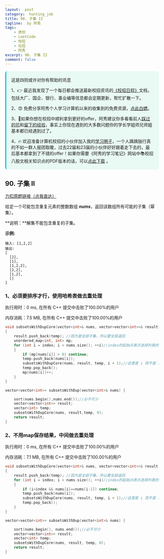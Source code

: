 ```yaml
---
layout:  post
category:  hunting_job
title: 90. 子集 II
tagline:  by 阿秀
tags:
    - 原创
    - LeetCode
    - 校招
    - 社招
    - 阿秀
excerpt: 90. 子集 II
comment: false
---
```






<div style="border-color: #24C6DC;
            background-color: #e9f9f3;         
            margin: 1rem 0;
        padding: .25rem 1rem;
        border-left-width: .3rem;
        border-left-style: solid;
        border-radius: .5rem;
        color: inherit;">
  <p>这是四则或许对你有帮助的讯息</p>
  <p>1、👉 最近我发现了一个每日都会推送最新校招资讯的<a style="text-decoration: underline" href="https://flowus.cn/ee50d5eb-3cd5-4f74-880e-95b215dd4ff2" target="_blank">《校招日程》</a>文档，包括大厂、国企、银行、事业编等信息都会定期更新，帮忙扩散一下。</p>  
  <p>2、😍
    免费分享阿秀个人学习计算机以来的收集到的免费资源，<a style="text-decoration: underline" href="/notes/07-resources/01-free/01-introduce.html" target="_blank">点此白嫖</a>。
  </p>
  <p>3、🚀如果你想在校招中顺利拿到更好的offer，阿秀建议你多看看前人<a style="text-decoration: underline" href="https://www.yuque.com/tuobaaxiu/httmmc/npg1k81zeq4wfpyz" target="_blank">踩过的坑</a>和<a style="text-decoration: underline"  target="_blank" href="https://www.yuque.com/tuobaaxiu/httmmc/gge9ppd0mbu2d3dp">留下的经验</a>，事实上你现在遇到的大多数问题你的学长学姐师兄师姐基本都已经遇到过了。
  </p>
  <p>4、🔥 欢迎准备计算机校招的小伙伴加入我的<a  style="text-decoration: underline" href="https://www.yuque.com/tuobaaxiu/httmmc/xg0otqvc17wfx4u9" target="_blank">学习圈子</a>，一个人踽踽独行真的不如一群人报团取暖，过去22届和23届的小伙伴好好跟着走下去的，最后基本都拿到了不错的offer！如果你需要《阿秀的学习笔记》网站中📚︎校招八股文相关知识点的PDF版本的话，可以<a style="text-decoration: underline" href="/notes/08-other/02-question.html#_5、如何下载阿秀的学习笔记内容pdf版本" target="_blank">点此下载</a> 。</p>   </div>




## 90. 子集 II

[力扣原题链接（点我直达）](https://leetcode-cn.com/problems/subsets-ii/)

给定一个可能包含重复元素的整数数组 ***nums***，返回该数组所有可能的子集（幂集）。

**说明：**解集不能包含重复的子集。

**示例:**

```
输入: [1,2,2]
输出:
[
  [2],
  [1],
  [1,2,2],
  [2,2],
  [1,2],
  []
]
```

### 1、必须要排序才行，使用哈希表做去重处理

执行用时：0 ms, 在所有 C++ 提交中击败了100.00%的用户

内存消耗：7.5 MB, 在所有 C++ 提交中击败了100.00%的用户

~~~cpp
void subsetsWithDupCore(vector<int>& nums, vector<vector<int>>& result, vector<int>&temp,int index)
{
	result.push_back(temp); //因为是全部子集，所以要全部返回
	unordered_map<int, int> mp;
	for (int i = index; i < nums.size(); ++i)//index的起始点表示选择列表的范围
	{
		if (mp[nums[i]] > 0) continue;
		temp.push_back(nums[i]);
		subsetsWithDupCore(nums, result, temp, i + 1);//这里是 i 而不是 index 因为一到尾巴就算完事了
		temp.pop_back();
		mp[nums[i]]++;
	}
}

vector<vector<int>> subsetsWithDup(vector<int>& nums) {

    sort(nums.begin(),nums.end());//必不可少
	vector<vector<int>> result;
	vector<int> temp;
	subsetsWithDupCore(nums, result,temp, 0);
	return result;
}
~~~





### 2、不用map保存结果，中间做去重处理

执行用时：0 ms, 在所有 C++ 提交中击败了100.00%的用户

内存消耗：7.1 MB, 在所有 C++ 提交中击败了100.00%的用户

~~~cpp
void subsetsWithDupCore(vector<int>& nums, vector<vector<int>>& result, vector<int>& temp, int index)
{
	result.push_back(temp); //因为是全部子集，所以要全部返回
	for (int i = index; i < nums.size(); ++i)//index的起始点表示选择列表的范围
	{
		if (i>index && nums[i]==nums[i-1]) continue;
		temp.push_back(nums[i]);
		subsetsWithDupCore(nums, result, temp, i + 1);//这里是 i 而不是 index 因为一到尾巴就算完事了
		temp.pop_back();
	}
}

vector<vector<int>> subsetsWithDup(vector<int>& nums) {

	sort(nums.begin(), nums.end());//必不可少
	vector<vector<int>> result;
	vector<int> temp;
	subsetsWithDupCore(nums, result, temp, 0);
	return result;
}
~~~

<p id="点游戏"></p>



